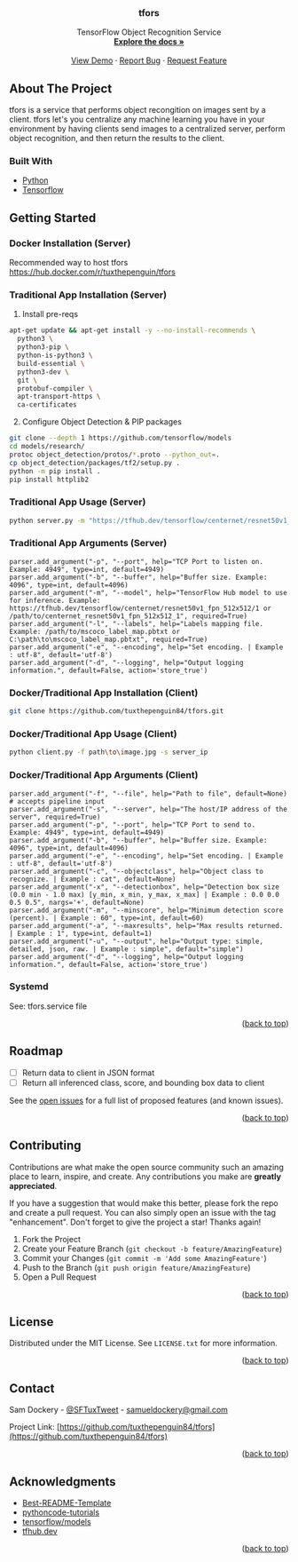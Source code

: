 <div id="top"></div>
<!--
*** Thanks for checking out the Best-README-Template. If you have a suggestion
*** that would make this better, please fork the repo and create a pull request
*** or simply open an issue with the tag "enhancement".
*** Don't forget to give the project a star!
*** Thanks again! Now go create something AMAZING! :D
-->

<!-- PROJECT SHIELDS -->
<!--
*** I'm using markdown "reference style" links for readability.
*** Reference links are enclosed in brackets [ ] instead of parentheses ( ).
*** See the bottom of this document for the declaration of the reference variables
*** for contributors-url, forks-url, etc. This is an optional, concise syntax you may use.
*** https://www.markdownguide.org/basic-syntax/#reference-style-links
-->

<!-- PROJECT LOGO -->
<br />
<div align="center">
  <a href="https://github.com/tuxthepenguin84/tfors">
    <!-- <img src="images/logo.png" alt="Logo" width="80" height="80"> -->
  </a>

<h3 align="center">tfors</h3>

  <p align="center">
    TensorFlow Object Recognition Service
    <br />
    <a href="https://github.com/tuxthepenguin84/tfors"><strong>Explore the docs »</strong></a>
    <br />
    <br />
    <a href="https://github.com/tuxthepenguin84/tfors">View Demo</a>
    ·
    <a href="https://github.com/tuxthepenguin84/tfors/issues">Report Bug</a>
    ·
    <a href="https://github.com/tuxthepenguin84/tfors/issues">Request Feature</a>
  </p>
</div>

<!-- ABOUT THE PROJECT -->
## About The Project

tfors is a service that performs object recongition on images sent by a client. tfors let's you centralize any machine learning you have in your environment by having clients send images to a centralized server, perform object recognition, and then return the results to the client.

### Built With

* [Python](https://python.org/)
* [Tensorflow](https://www.tensorflow.org/)

<!-- GETTING STARTED -->
## Getting Started

### Docker Installation (Server)
Recommended way to host tfors
https://hub.docker.com/r/tuxthepenguin/tfors

### Traditional App Installation (Server)

1. Install pre-reqs
```sh
apt-get update && apt-get install -y --no-install-recommends \
  python3 \
  python3-pip \
  python-is-python3 \
  build-essential \
  python3-dev \
  git \
  protobuf-compiler \
  apt-transport-https \
  ca-certificates
```
2. Configure Object Detection & PIP packages
```sh
git clone --depth 1 https://github.com/tensorflow/models
cd models/research/
protoc object_detection/protos/*.proto --python_out=.
cp object_detection/packages/tf2/setup.py .
python -m pip install .
pip install httplib2
```

### Traditional App Usage (Server)
```sh
python server.py -m "https://tfhub.dev/tensorflow/centernet/resnet50v1_fpn_512x512/1" -l "C:\Users\Sam\Documents\git\tfors\mscoco_label_map.pbtxt" -d
```

### Traditional App Arguments (Server)
```
parser.add_argument("-p", "--port", help="TCP Port to listen on. Example: 4949", type=int, default=4949)
parser.add_argument("-b", "--buffer", help="Buffer size. Example: 4096", type=int, default=4096)
parser.add_argument("-m", "--model", help="TensorFlow Hub model to use for inference. Example: https://tfhub.dev/tensorflow/centernet/resnet50v1_fpn_512x512/1 or /path/to/centernet_resnet50v1_fpn_512x512_1", required=True)
parser.add_argument("-l", "--labels", help="Labels mapping file. Example: /path/to/mscoco_label_map.pbtxt or C:\path\to\mscoco_label_map.pbtxt", required=True)
parser.add_argument("-e", "--encoding", help="Set encoding. | Example : utf-8", default='utf-8')
parser.add_argument("-d", "--logging", help="Output logging information.", default=False, action='store_true')
```

### Docker/Traditional App Installation (Client)
```sh
git clone https://github.com/tuxthepenguin84/tfors.git
```

### Docker/Traditional App Usage (Client)
```sh
python client.py -f path\to\image.jpg -s server_ip
```

### Docker/Traditional App Arguments (Client)
```
parser.add_argument("-f", "--file", help="Path to file", default=None) # accepts pipeline input
parser.add_argument("-s", "--server", help="The host/IP address of the server", required=True)
parser.add_argument("-p", "--port", help="TCP Port to send to. Example: 4949", type=int, default=4949)
parser.add_argument("-b", "--buffer", help="Buffer size. Example: 4096", type=int, default=4096)
parser.add_argument("-e", "--encoding", help="Set encoding. | Example : utf-8", default='utf-8')
parser.add_argument("-c", "--objectclass", help="Object class to recognize. | Example : cat", default=None)
parser.add_argument("-x", "--detectionbox", help="Detection box size (0.0 min - 1.0 max) [y_min, x_min, y_max, x_max] | Example : 0.0 0.0 0.5 0.5", nargs='+', default=None)
parser.add_argument("-m", "--minscore", help="Minimum detection score (percent). | Example : 60", type=int, default=60)
parser.add_argument("-a", "--maxresults", help="Max results returned. | Example : 1", type=int, default=1)
parser.add_argument("-u", "--output", help="Output type: simple, detailed, json, raw. | Example : simple", default="simple")
parser.add_argument("-d", "--logging", help="Output logging information.", default=False, action='store_true')
```

### Systemd
See: tfors.service file

<p align="right">(<a href="#top">back to top</a>)</p>

<!-- ROADMAP -->
## Roadmap

- [ ] Return data to client in JSON format
- [ ] Return all inferenced class, score, and bounding box data to client

See the [open issues](https://github.com/tuxthepenguin84/tfors/issues) for a full list of proposed features (and known issues).

<p align="right">(<a href="#top">back to top</a>)</p>

<!-- CONTRIBUTING -->
## Contributing

Contributions are what make the open source community such an amazing place to learn, inspire, and create. Any contributions you make are **greatly appreciated**.

If you have a suggestion that would make this better, please fork the repo and create a pull request. You can also simply open an issue with the tag "enhancement".
Don't forget to give the project a star! Thanks again!

1. Fork the Project
2. Create your Feature Branch (`git checkout -b feature/AmazingFeature`)
3. Commit your Changes (`git commit -m 'Add some AmazingFeature'`)
4. Push to the Branch (`git push origin feature/AmazingFeature`)
5. Open a Pull Request

<p align="right">(<a href="#top">back to top</a>)</p>

<!-- LICENSE -->
## License

Distributed under the MIT License. See `LICENSE.txt` for more information.

<p align="right">(<a href="#top">back to top</a>)</p>

<!-- CONTACT -->
## Contact

Sam Dockery - [@SFTuxTweet](https://twitter.com/SFTuxTweet) - samueldockery@gmail.com

Project Link: [https://github.com/tuxthepenguin84/tfors](https://github.com/tuxthepenguin84/tfors)

<p align="right">(<a href="#top">back to top</a>)</p>

<!-- ACKNOWLEDGMENTS -->
## Acknowledgments

* [Best-README-Template](https://github.com/othneildrew/Best-README-Template)
* [pythoncode-tutorials](https://github.com/x4nth055/pythoncode-tutorials)
* [tensorflow/models](https://github.com/tensorflow/models)
* [tfhub.dev](https://tfhub.dev/tensorflow/collections/object_detection/1)

<p align="right">(<a href="#top">back to top</a>)</p>